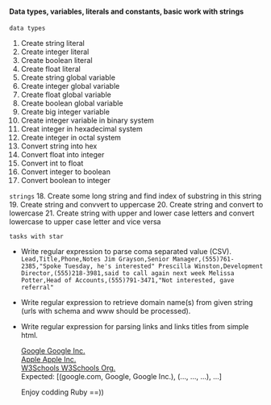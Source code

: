 #### Data types, variables, literals and constants, basic work with strings
`data types`
1. Create string literal
2. Create integer literal
3. Create boolean literal
4. Create float literal
5. Create string global variable
6. Create integer global variable
7. Create float global variable
8. Create boolean global variable
9. Create big integer variable
10. Create integer variable in binary system
11. Creat integer in hexadecimal system
12. Create integer in octal system
13. Convert string into hex
14. Convert float into integer
15. Convert int to float
16. Convert integer to boolean
17. Convert boolean to integer

`strings`
18. Create some long string and find index of substring in this string
19. Create string and convvert to uppercase
20. Create string and convert to lowercase
21. Create string with upper and lower case letters and convert lowercase to upper case letter and vice versa

`tasks with star`
* Write regular expression to parse coma separated value (CSV).
	`Lead,Title,Phone,Notes
	Jim Grayson,Senior Manager,(555)761-2385,"Spoke Tuesday, he's interested"
	Prescilla Winston,Development Director,(555)218-3981,said to call again next week
	Melissa Potter,Head of Accounts,(555)791-3471,"Not interested, gave referral"`
* Write regular expression to retrieve domain name(s) from given string (urls with schema and www should be processed).
* Write regular expression for parsing links and links titles from simple html.
    <div class="links">
      <div class="link">
        <a class="first-link" href="google.com">
          <span class="title">Google</span>
          <span class="desc">Google Inc.</span>
        </a>      
      </div>
      <div class="link">
        <a href="www.apple.com" class="second-link" >
          <span class="title">Apple</span>
          <span class="desc">Apple Inc.</span>
        </a>              
      </div>
      <div class="link">
        <a href="https://www.w3schools.com/"  target="_blank"  >
          <span class="title">W3Schools</span>
          <span class="desc">W3Schools Org.</span>
        </a>        
      </div>
    </div>
  Expected: [(google.com, Google, Google Inc.), (..., ..., ...), ...]
  
  Enjoy codding Ruby ==))